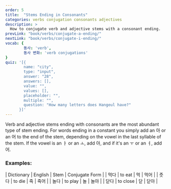 ```yaml
---
order: 5
title:  "Stems Ending in Consonants"
categories: verbs conjugation consonants adjectives
description: >
  How to conjugate verb and adjective stems with a consonant ending.
prevLink: "book/verbs/conjugate-a-ending/"
nextLink: "book/verbs/conjugate-i-ending/"
vocab: {
		동사: 'verb',
		동사 변화: 'verb conjugations'
}
quiz: '[{
        name: "city",
        type: "input",
        answer: "28",
        answers: [],
        value: "",
        values: [],
        placeholder: "",
        multiple: "",
        question: "How many letters does Hangeul have?"
      }]'
---
```

Verb and adjective stems ending with consonants are the most abundant type of stem ending. For
words ending in a constant you simply add an 아 or an 어 to the end of the stem,
depending on the vowel in the last syllable of the stem. If the vowel is an ㅏ
or an ㅗ, add 아, and if it's an ㅜ or an ㅓ, add 어.

### Examples:

| Dictionary | English | Stem | Conjugate Form |
| 먹다 | to eat | 먹 | 먹어 |
| 줏다 | to die | 죽 | 죽어 |
| 놀다 | to play | 놀 | 놀아 |
| 닫다 | to close | 닫 | 닫아 |
